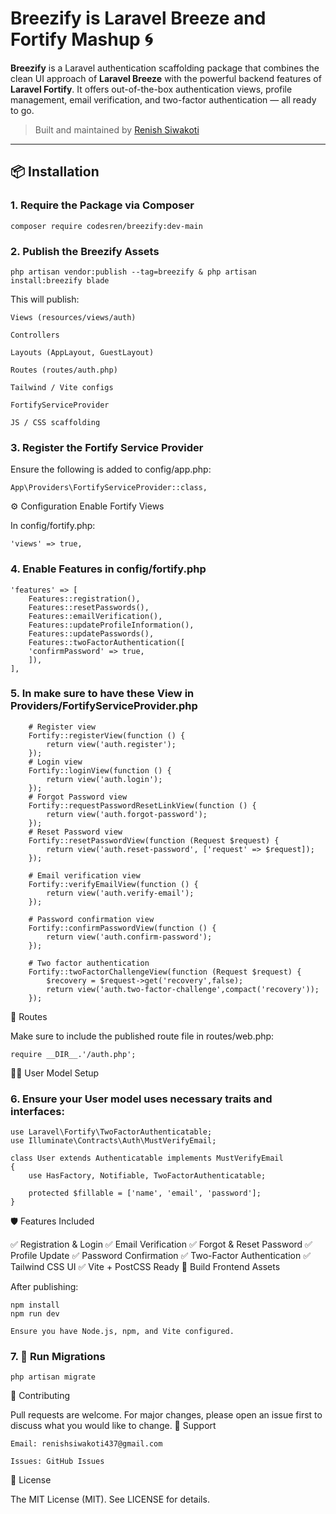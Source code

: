 # Breezify is Laravel Breeze and Fortify Mashup  🌀

**Breezify** is a Laravel authentication scaffolding package that combines the clean UI approach of **Laravel Breeze** with the powerful backend features of **Laravel Fortify**. It offers out-of-the-box authentication views, profile management, email verification, and two-factor authentication — all ready to go.

> Built and maintained by [Renish Siwakoti](https://github.com/renishsiwakoti)

---

## 📦 Installation

### 1. Require the Package via Composer

    composer require codesren/breezify:dev-main

### 2. Publish the Breezify Assets

    php artisan vendor:publish --tag=breezify & php artisan install:breezify blade



This will publish:

    Views (resources/views/auth)

    Controllers

    Layouts (AppLayout, GuestLayout)

    Routes (routes/auth.php)

    Tailwind / Vite configs

    FortifyServiceProvider

    JS / CSS scaffolding

### 3. Register the Fortify Service Provider

Ensure the following is added to config/app.php:

    App\Providers\FortifyServiceProvider::class,

⚙️ Configuration
Enable Fortify Views

In config/fortify.php:

    'views' => true,

### 4. Enable Features in config/fortify.php

    'features' => [
        Features::registration(),
        Features::resetPasswords(),
        Features::emailVerification(),
        Features::updateProfileInformation(),
        Features::updatePasswords(),
        Features::twoFactorAuthentication([
        'confirmPassword' => true,
        ]),
    ],
        
### 5. In make sure to have these View in Providers/FortifyServiceProvider.php   
        
        # Register view
        Fortify::registerView(function () {
            return view('auth.register');
        });
        # Login view
        Fortify::loginView(function () {
            return view('auth.login');
        });
        # Forgot Password view
        Fortify::requestPasswordResetLinkView(function () {
            return view('auth.forgot-password');
        });
        # Reset Password view
        Fortify::resetPasswordView(function (Request $request) {
            return view('auth.reset-password', ['request' => $request]);
        });

        # Email verification view
        Fortify::verifyEmailView(function () {
            return view('auth.verify-email');
        });

        # Password confirmation view
        Fortify::confirmPasswordView(function () {
            return view('auth.confirm-password');
        });
        
        # Two factor authentication
        Fortify::twoFactorChallengeView(function (Request $request) {
            $recovery = $request->get('recovery',false);
            return view('auth.two-factor-challenge',compact('recovery'));
        });

📁 Routes

Make sure to include the published route file in routes/web.php:

    require __DIR__.'/auth.php';

🧑‍💻 User Model Setup

### 6. Ensure your User model uses necessary traits and interfaces:

    use Laravel\Fortify\TwoFactorAuthenticatable;
    use Illuminate\Contracts\Auth\MustVerifyEmail;

    class User extends Authenticatable implements MustVerifyEmail
    {
        use HasFactory, Notifiable, TwoFactorAuthenticatable;

        protected $fillable = ['name', 'email', 'password'];
    }

🛡️ Features Included

  ✅ Registration & Login
  ✅ Email Verification
  ✅ Forgot & Reset Password
  ✅ Profile Update
  ✅ Password Confirmation
  ✅ Two-Factor Authentication
  ✅ Tailwind CSS UI
  ✅ Vite + PostCSS Ready
  🚀 Build Frontend Assets

After publishing:

    npm install
    npm run dev

    Ensure you have Node.js, npm, and Vite configured.

### 7. 🧪 Run Migrations

    php artisan migrate

🤝 Contributing

Pull requests are welcome. For major changes, please open an issue first to discuss what you would like to change.
📧 Support

    Email: renishsiwakoti437@gmail.com

    Issues: GitHub Issues

📄 License

The MIT License (MIT). See LICENSE for details.





